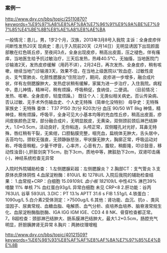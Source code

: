 ### 案例一 
http://www.dxy.cn/bbs/topic/25110870?keywords=%E9%97%A8%E8%AF%8A%E7%96%91%E9%9A%BE%E7%97%85%E4%BE%8B%E8%AE%A8%E8%AE%BA

一般情况：患儿，男，1岁2个月，汉族，2013年3月8号入我院
主诉：全身皮疹伴间断性发热20天
现病史：患儿于入院前20天（2月14日）无明显诱因下出现颜面部散在红色斑丘疹，至夜间3点，全身出现皮疹，稍高出皮面，压之褪色，伴有瘙痒，当地医生给予抗过敏治疗，三天后发热，热峰40.5℃，无抽搐，当地医院门诊输液2天，发热皮疹缓解（用药不详），2月24日，再次发热、全身皮疹，稍有咳嗽，继续当地门诊输液3天，效果不佳，在当地上级医院以“败血症、过敏性皮炎、支气管肺炎、化脓性腮腺炎”住院治疗，期间，皮疹进一步增多，融合成片状，伴有左侧腮腺肿大，发热症状稍有缓解，家属为进一步治疗，入住我院。病程中，患儿神情，精神可，稍有烦躁，呼吸稍促，食纳佳，二便调。
（目前情况：发热、咳嗽、全身皮疹，轻度烦躁。）
既往个人：无类似相关病史。否认传染病、否认过敏、无手术外伤输血史、个人史无特殊（简单化没特别）
母孕史：无特殊
家族史：无特殊
查体： T37 P150 次/分 R20次/分 血压 90/50 WT 8kg
神情，精神佳，稍有烦躁，呼吸平，全身可见大小基本均等的充血性丘疹，稍高出皮面，疹间皮肤颜色正常，部分融合成片，无明显脱皮，无黄染，双侧颈前颈后淋巴结肿大，1.0*0.5cm，活动良好，无你粘连，头颅正常，双侧瞳孔对光好，耳鼻无特殊，唇红稍有干裂，无紫绀，口腔黏膜完整，咽充血，扁桃体无肿大，舌头居中，舌苔均匀。颈软无强直，无颈静脉怒张，甲状腺无肿大，胸廓正常，呼吸运动对称，呼吸音稍粗，少量干啰音，心率齐，心音有力，腹软，稍膨隆，叩诊鼓音，移动性浊音(-),肝脏剑突下5cm，肋下3cm，质地中等，脾脏肋下2cm，双肾叩击痛(-)，神经系统检查无异常


入院时外院辅助检查：
1.左侧腮腺彩超：左侧腮腺炎？
2.胸部CT：支气管炎
3.支原体衣原体阴性
4.血尿淀粉酶：810U/L 和 1278U/L
入院后我院的辅助检查结果：
1.血常规+CRP：白细胞 15.09*109/L 血小板 182*109/L 中性42% 淋巴39% 嗜酸 11% 单核 7% 血红蛋白93g/L 异常白细胞 未见 CRP<8
2.肝功能：谷丙 763U/L 谷草 593U/L
3.DIC：PT 13.1s APTT 31.6 s FIB 1.51g/L
4.铁蛋白：1090ug/L
5.白介素2受体测定：>7500ug/L
6.其他：肾功能、血沉、抗o 、类风湿因子、尿粪常规、血糖血脂、电解质、血气分析、痰培养血培养、脑脊液常规生化、血尿淀粉酶脂肪酶、IGA IGG IGM IGE、CD3 4 8 NK、骨穿检查都正常。
7。B超检查：颈部淋巴结肿大、肠系膜淋巴结肿大，最大1.2*0.5cm，肠腔充气明显，肝胆胰脾肾无异常
8.胸片：两肺纹理增粗


http://www.dxy.cn/bbs/topic/40121509?keywords=%E6%98%93%E8%AF%AF%E8%AF%8A%E7%97%85%E4%BE%8B
